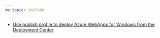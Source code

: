 ```yaml
---
ms.topic: include
---
```


* [Use publish profile to deploy Azure WebApps for Windows from the Deployment Center](#use-publish-profile-to-deploy-azure-webapps-for-windows-from-the-deployment-center)
